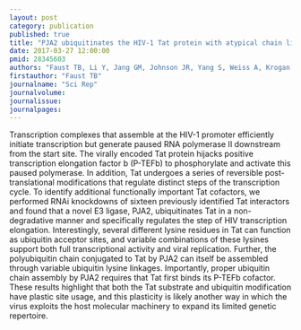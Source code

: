 ```yaml
---
layout: post
category: publication
published: true
title: "PJA2 ubiquitinates the HIV-1 Tat protein with atypical chain linkages to activate viral transcription."
date: 2017-03-27 12:00:00
pmid: 28345603
authors: "Faust TB, Li Y, Jang GM, Johnson JR, Yang S, Weiss A, Krogan NJ, Frankel AD"
firstauthor: "Faust TB"
journalname: "Sci Rep"
journalvolume: 
journalissue: 
journalpages: 
---
```


Transcription complexes that assemble at the HIV-1 promoter efficiently initiate transcription but generate paused RNA polymerase II downstream from the start site. The virally encoded Tat protein hijacks positive transcription elongation factor b (P-TEFb) to phosphorylate and activate this paused polymerase. In addition, Tat undergoes a series of reversible post-translational modifications that regulate distinct steps of the transcription cycle. To identify additional functionally important Tat cofactors, we performed RNAi knockdowns of sixteen previously identified Tat interactors and found that a novel E3 ligase, PJA2, ubiquitinates Tat in a non-degradative manner and specifically regulates the step of HIV transcription elongation. Interestingly, several different lysine residues in Tat can function as ubiquitin acceptor sites, and variable combinations of these lysines support both full transcriptional activity and viral replication. Further, the polyubiquitin chain conjugated to Tat by PJA2 can itself be assembled through variable ubiquitin lysine linkages. Importantly, proper ubiquitin chain assembly by PJA2 requires that Tat first binds its P-TEFb cofactor. These results highlight that both the Tat substrate and ubiquitin modification have plastic site usage, and this plasticity is likely another way in which the virus exploits the host molecular machinery to expand its limited genetic repertoire.


